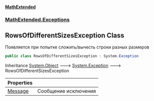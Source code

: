 #### [MathExtended](index.md 'index')
### [MathExtended.Exceptions](MathExtended_Exceptions.md 'MathExtended.Exceptions')
## RowsOfDifferentSizesException Class
Появляется при попытке сложить/вычесть строки разных размеров  
```csharp
public class RowsOfDifferentSizesException : System.Exception
```

Inheritance [System.Object](https://docs.microsoft.com/en-us/dotnet/api/System.Object 'System.Object') &#129106; [System.Exception](https://docs.microsoft.com/en-us/dotnet/api/System.Exception 'System.Exception') &#129106; RowsOfDifferentSizesException  

| Properties | |
| :--- | :--- |
| [Message](MathExtended_Exceptions_RowsOfDifferentSizesException_Message.md 'MathExtended.Exceptions.RowsOfDifferentSizesException.Message') | Сообщение исключения<br/> |

